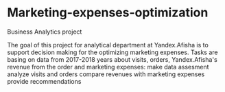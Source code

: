 # Marketing-expenses-optimization
Business Analytics project

The goal of this project for analytical department at Yandex.Afisha is to support decision making for the optimizing marketing expenses. Tasks are basing on data from 2017-2018 years about visits, orders, Yandex.Afisha's revenue from the order and marketing expenses:
make data assesment
analyze visits and orders
compare revenues with marketing expenses
provide recommendations
